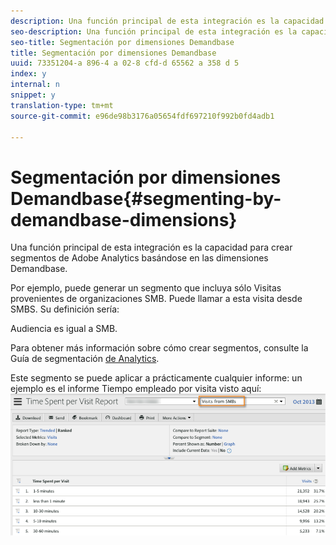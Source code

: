 ```yaml
---
description: Una función principal de esta integración es la capacidad para crear segmentos de Adobe Analytics basándose en las dimensiones Demandbase.
seo-description: Una función principal de esta integración es la capacidad para crear segmentos de Adobe Analytics basándose en las dimensiones Demandbase.
seo-title: Segmentación por dimensiones Demandbase
title: Segmentación por dimensiones Demandbase
uuid: 73351204-a 896-4 a 02-8 cfd-d 65562 a 358 d 5
index: y
internal: n
snippet: y
translation-type: tm+mt
source-git-commit: e96de98b3176a05654fdf697210f992b0fd4adb1

---
```



# Segmentación por dimensiones Demandbase{#segmenting-by-demandbase-dimensions}

Una función principal de esta integración es la capacidad para crear segmentos de Adobe Analytics basándose en las dimensiones Demandbase.

Por ejemplo, puede generar un segmento que incluya sólo Visitas provenientes de organizaciones SMB. Puede llamar a esta visita desde SMBS. Su definición sería:

Audiencia es igual a SMB.

Para obtener más información sobre cómo crear segmentos, consulte la Guía de segmentación [de Analytics](https://marketing.adobe.com/resources/help/en_US/analytics/segment/).

Este segmento se puede aplicar a prácticamente cualquier informe: un ejemplo es el informe Tiempo empleado por visita visto aquí: ![](assets/segment_applied_report.png)

